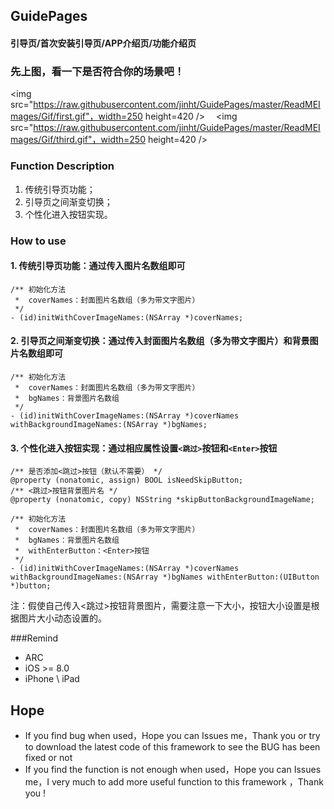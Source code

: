 ## GuidePages
#### 引导页/首次安装引导页/APP介绍页/功能介绍页

### 先上图，看一下是否符合你的场景吧！
<img src="https://raw.githubusercontent.com/jinht/GuidePages/master/ReadMEImages/Gif/first.gif"，width=250 height=420 />
&emsp;<img src="https://raw.githubusercontent.com/jinht/GuidePages/master/ReadMEImages/Gif/third.gif"，width=250 height=420 />

### Function Description
1. 传统引导页功能；
2. 引导页之间渐变切换；
3. 个性化进入按钮实现。<br>


### How to use
#### 1. 传统引导页功能：通过传入图片名数组即可
```oc
/** 初始化方法
 *  coverNames：封面图片名数组（多为带文字图片）
 */
- (id)initWithCoverImageNames:(NSArray *)coverNames;
```

#### 2. 引导页之间渐变切换：通过传入封面图片名数组（多为带文字图片）和背景图片名数组即可
```oc
/** 初始化方法
 *  coverNames：封面图片名数组（多为带文字图片）
 *  bgNames：背景图片名数组
 */
- (id)initWithCoverImageNames:(NSArray *)coverNames withBackgroundImageNames:(NSArray *)bgNames;
```

#### 3. 个性化进入按钮实现：通过相应属性设置`<跳过>`按钮和`<Enter>`按钮
```oc
/** 是否添加<跳过>按钮（默认不需要） */
@property (nonatomic, assign) BOOL isNeedSkipButton;
/** <跳过>按钮背景图片名 */
@property (nonatomic, copy) NSString *skipButtonBackgroundImageName;

/** 初始化方法
 *  coverNames：封面图片名数组（多为带文字图片）
 *  bgNames：背景图片名数组
 *  withEnterButton：<Enter>按钮
 */
- (id)initWithCoverImageNames:(NSArray *)coverNames withBackgroundImageNames:(NSArray *)bgNames withEnterButton:(UIButton *)button;
```
注：假使自己传入<跳过>按钮背景图片，需要注意一下大小，按钮大小设置是根据图片大小动态设置的。


###Remind
* ARC
* iOS >= 8.0
* iPhone \ iPad 
       

## Hope
* If you find bug when used，Hope you can Issues me，Thank you or try to download the latest code of this framework to see the BUG has been fixed or not
* If you find the function is not enough when used，Hope you can Issues me，I very much to add more useful function to this framework ，Thank you !

